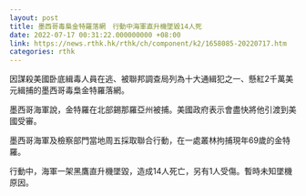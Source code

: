 ```yaml
---
layout: post
title: 墨西哥毒梟金特羅落網　行動中海軍直升機墜毀14人死
date: 2022-07-17 00:31:22.000000000 +08:00
link: https://news.rthk.hk/rthk/ch/component/k2/1658085-20220717.htm
categories: rthk
---
```


因謀殺美國卧底緝毒人員在逃、被聯邦調查局列為十大通緝犯之一、懸紅2千萬美元緝捕的墨西哥毒梟金特羅落網。

墨西哥海軍說，金特羅在北部錫那羅亞州被捕。美國政府表示會盡快將他引渡到美國受審。

墨西哥海軍及檢察部門當地周五採取聯合行動，在一處叢林拘捕現年69歲的金特羅。

行動中，海軍一架黑鷹直升機墜毀，造成14人死亡，另有1人受傷。暫時未知墜機原因。
